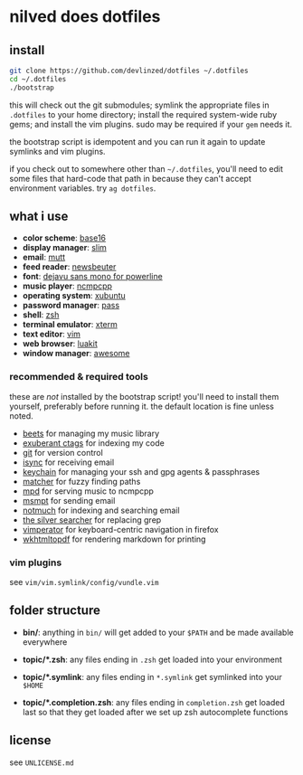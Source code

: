 nilved does dotfiles
====================

install
-------

```sh
git clone https://github.com/devlinzed/dotfiles ~/.dotfiles
cd ~/.dotfiles
./bootstrap
```

this will check out the git submodules; symlink the appropriate files in
`.dotfiles` to your home directory; install the required system-wide ruby gems;
and install the vim plugins.  sudo may be required if your `gem` needs it.

the bootstrap script is idempotent and you can run it again to update symlinks
and vim plugins.

if you check out to somewhere other than `~/.dotfiles`, you'll need to edit
some files that hard-code that path in because they can't accept environment
variables.  try `ag dotfiles`.

what i use
----------

* **color scheme**: [base16](https://github.com/chriskempson/base16)
* **display manager**: [slim](http://slim.berlios.de/)
* **email**: [mutt](http://mutt.org/)
* **feed reader**: [newsbeuter](http://newsbeuter.org/)
* **font**: [dejavu sans mono for powerline](https://github.com/Lokaltog/powerline-fonts)
* **music player**: [ncmpcpp](http://ncmpcpp.rybczak.net/)
* **operating system**: [xubuntu](http://xubuntu.org/)
* **password manager**: [pass](http://zx2c4.com/projects/password-store/)
* **shell**: [zsh](http://zsh.org/)
* **terminal emulator**: [xterm](https://en.wikipedia.org/wiki/Xterm)
* **text editor**: [vim](http://vim.org)
* **web browser**: [luakit](https://github.com/mason-larobina/luakit)
* **window manager**: [awesome](http://awesome.naquadah.org/)

### recommended & required tools

these are _not_ installed by the bootstrap script!  you'll need to install them
yourself, preferably before running it.  the default location is fine unless
noted.

* [beets](http://beets.radbox.org) for managing my music library
* [exuberant ctags](http://ctags.sourceforge.net/) for indexing my code
* [git](http://git-scm.org) for version control
* [isync](http://isync.sourceforge.net/) for receiving email
* [keychain](http://www.funtoo.org/wiki/Keychain) for managing your ssh and gpg
  agents & passphrases
* [matcher](https://github.com/burke/matcher) for fuzzy finding paths
* [mpd](http://mpd.wikia.com/wiki/Music_Player_Daemon_Wiki) for serving music
  to ncmpcpp
* [msmpt](http://msmtp.sourceforge.net) for sending email
* [notmuch](http://notmuchmail.org/) for indexing and searching email
* [the silver searcher](https://github.com/ggreer/the_silver_searcher) for
  replacing grep
* [vimperator](http://vimperator.org) for keyboard-centric navigation in
  firefox
* [wkhtmltopdf](http://code.google.com/p/wkhtmltopdf/) for rendering markdown
  for printing

### vim plugins

see `vim/vim.symlink/config/vundle.vim`

folder structure
----------------

- **bin/**: anything in `bin/` will get added to your `$PATH` and be made
  available everywhere

- **topic/\*.zsh**: any files ending in `.zsh` get loaded into your environment

- **topic/\*.symlink**: any files ending in `*.symlink` get symlinked into your
  `$HOME`

- **topic/\*.completion.zsh**: any files ending in `completion.zsh` get loaded
  last so that they get loaded after we set up zsh autocomplete functions


license
-------

see `UNLICENSE.md`

